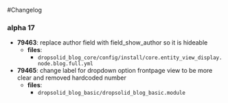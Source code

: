 #Changelog

### alpha 17

- **79463**: replace author field with field_show_author so it is hideable
  - **files**:
    - `dropsolid_blog_core/config/install/core.entity_view_display.node.blog.full.yml`
- **79465**: change label for dropdown option frontpage view to be more clear and removed hardcoded number
  - **files**:
    - `dropsolid_blog_basic/dropsolid_blog_basic.module`
